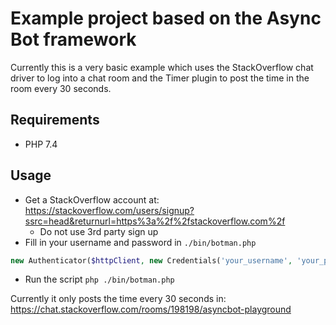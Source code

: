 # Example project based on the Async Bot framework

Currently this is a very basic example which uses the StackOverflow chat driver to log into a chat room and the Timer plugin to post the time in the room every 30 seconds.

## Requirements

- PHP 7.4

## Usage

- Get a StackOverflow account at: https://stackoverflow.com/users/signup?ssrc=head&returnurl=https%3a%2f%2fstackoverflow.com%2f
  - Do not use 3rd party sign up
- Fill in your username and password in `./bin/botman.php`

```php
new Authenticator($httpClient, new Credentials('your_username', 'your_password')),
```

- Run the script `php ./bin/botman.php`

Currently it only posts the time every 30 seconds in: https://chat.stackoverflow.com/rooms/198198/asyncbot-playground
